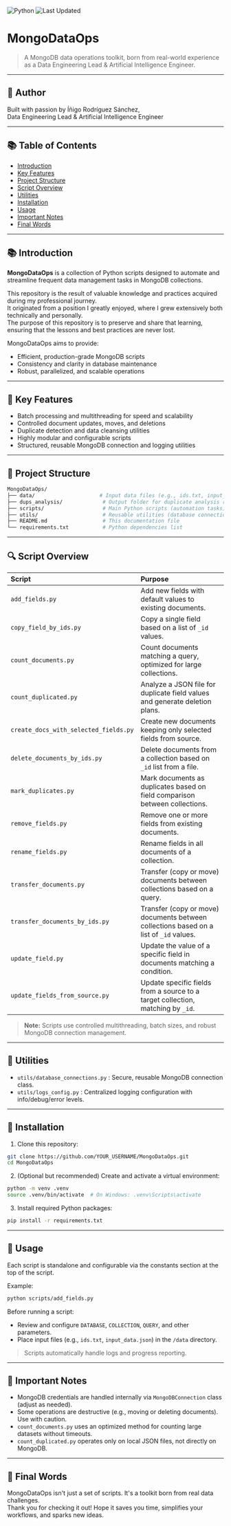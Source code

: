 ![Python](https://img.shields.io/badge/Python-3.11-blue.svg)
![Last Updated](https://img.shields.io/badge/Last%20Updated-April%2029,%202025-green)

# MongoDataOps

> A MongoDB data operations toolkit, born from real-world experience as a Data Engineering Lead & Artificial Intelligence Engineer.

---

## 👤 Author

Built with passion by Íñigo Rodríguez Sánchez,  
Data Engineering Lead & Artificial Intelligence Engineer

---

## 📚 Table of Contents

- [Introduction](#introduction)
- [Key Features](#key-features)
- [Project Structure](#project-structure)
- [Script Overview](#script-overview)
- [Utilities](#utilities)
- [Installation](#installation)
- [Usage](#usage)
- [Important Notes](#important-notes)
- [Final Words](#final-words)

---

## 📚 Introduction

**MongoDataOps** is a collection of Python scripts designed to automate and streamline frequent data management tasks in MongoDB collections.  

This repository is the result of valuable knowledge and practices acquired during my professional journey.  
It originated from a position I greatly enjoyed, where I grew extensively both technically and personally.  
The purpose of this repository is to preserve and share that learning, ensuring that the lessons and best practices are never lost.

MongoDataOps aims to provide:
- Efficient, production-grade MongoDB scripts
- Consistency and clarity in database maintenance
- Robust, parallelized, and scalable operations

---

## 🔄 Key Features

- Batch processing and multithreading for speed and scalability
- Controlled document updates, moves, and deletions
- Duplicate detection and data cleansing utilities
- Highly modular and configurable scripts
- Structured, reusable MongoDB connection and logging utilities

---

## 🔹 Project Structure

```bash
MongoDataOps/
├── data/                     # Input data files (e.g., ids.txt, input_data.json)
├── dups_analysis/             # Output folder for duplicate analysis results
├── scripts/                   # Main Python scripts (automation tasks)
├── utils/                     # Reusable utilities (database connections, logging)
├── README.md                  # This documentation file
└── requirements.txt           # Python dependencies list
```

---

## 🔍 Script Overview

| Script | Purpose |
|:---|:---|
| `add_fields.py` | Add new fields with default values to existing documents. |
| `copy_field_by_ids.py` | Copy a single field based on a list of `_id` values. |
| `count_documents.py` | Count documents matching a query, optimized for large collections. |
| `count_duplicated.py` | Analyze a JSON file for duplicate field values and generate deletion plans. |
| `create_docs_with_selected_fields.py` | Create new documents keeping only selected fields from source. |
| `delete_documents_by_ids.py` | Delete documents from a collection based on `_id` list from a file. |
| `mark_duplicates.py` | Mark documents as duplicates based on field comparison between collections. |
| `remove_fields.py` | Remove one or more fields from existing documents. |
| `rename_fields.py` | Rename fields in all documents of a collection. |
| `transfer_documents.py` | Transfer (copy or move) documents between collections based on a query. |
| `transfer_documents_by_ids.py` | Transfer (copy or move) documents between collections based on a list of `_id` values. |
| `update_field.py` | Update the value of a specific field in documents matching a condition. |
| `update_fields_from_source.py` | Update specific fields from a source to a target collection, matching by `_id`. |

> **Note:** Scripts use controlled multithreading, batch sizes, and robust MongoDB connection management.

---

## 📁 Utilities

- `utils/database_connections.py` : Secure, reusable MongoDB connection class.
- `utils/logs_config.py` : Centralized logging configuration with info/debug/error levels.

---

## 🚀 Installation

1. Clone this repository:
```bash
git clone https://github.com/YOUR_USERNAME/MongoDataOps.git
cd MongoDataOps
```

2. (Optional but recommended) Create and activate a virtual environment:
```bash
python -m venv .venv
source .venv/bin/activate  # On Windows: .venv\Scripts\activate
```

3. Install required Python packages:
```bash
pip install -r requirements.txt
```

---

## 🔧 Usage

Each script is standalone and configurable via the constants section at the top of the script.

Example:
```bash
python scripts/add_fields.py
```

Before running a script:
- Review and configure `DATABASE`, `COLLECTION`, `QUERY`, and other parameters.
- Place input files (e.g., `ids.txt`, `input_data.json`) in the `/data` directory.

> Scripts automatically handle logs and progress reporting.

---

## 🔹 Important Notes

- MongoDB credentials are handled internally via `MongoDBConnection` class (adjust as needed).
- Some operations are destructive (e.g., moving or deleting documents). Use with caution.
- `count_documents.py` uses an optimized method for counting large datasets without timeouts.
- `count_duplicated.py` operates only on local JSON files, not directly on MongoDB.


---

## 🚀 Final Words

MongoDataOps isn't just a set of scripts. It's a toolkit born from real data challenges.  
Thank you for checking it out! Hope it saves you time, simplifies your workflows, and sparks new ideas.

